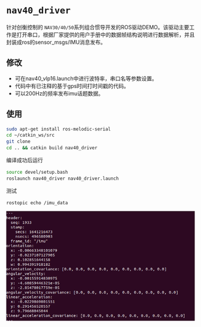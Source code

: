 # `nav40_driver`

针对创衡控制的 `NAV30/40/50`系列组合惯导开发的ROS驱动DEMO。该驱动主要工作是打开串口，根据厂家提供的用户手册中的数据帧结构说明进行数据解析，并且封装成ros的sensor_msgs/IMU消息发布。

## 修改

- 可在nav40_vlp16.launch中进行波特率，串口名等参数设置。
- 代码中有已注释的基于gps时间打时间戳的代码。
- 可以200Hz的频率发布imu话题数据。

## 使用

```bash
sudo apt-get install ros-melodic-serial
cd ~/catkin_ws/src
git clone
cd .. && catkin build nav40_driver
```

编译成功后运行

```bash
source devel/setup.bash
roslaunch nav40_driver nav40_driver.launch
```

测试

```bash
rostopic echo /imu_data
```

![alt 属性文本](./res/screenshot_5.png)
